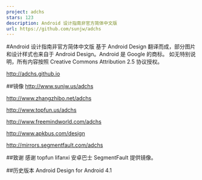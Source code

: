 ```yaml
---
project: adchs
stars: 123
description: Android 设计指南非官方简体中文版
url: https://github.com/sunjw/adchs
---
```


#Android 设计指南非官方简体中文版 基于 Android Design 翻译而成，部分图片和设计样式也来自于 Android Design。Android 是 Google 的商标。 如无特别说明，所有内容按照 Creative Commons Attribution 2.5 协议授权。

http://adchs.github.io

##镜像 http://www.sunjw.us/adchs

http://www.zhangzhibo.net/adchs

http://www.topfun.us/adchs

http://www.freemindworld.com/adchs

http://www.apkbus.com/design

http://mirrors.segmentfault.com/adchs

##致谢 感谢 topfun lifanxi 安卓巴士 SegmentFault 提供镜像。

##历史版本 Android Design for Android 4.1
